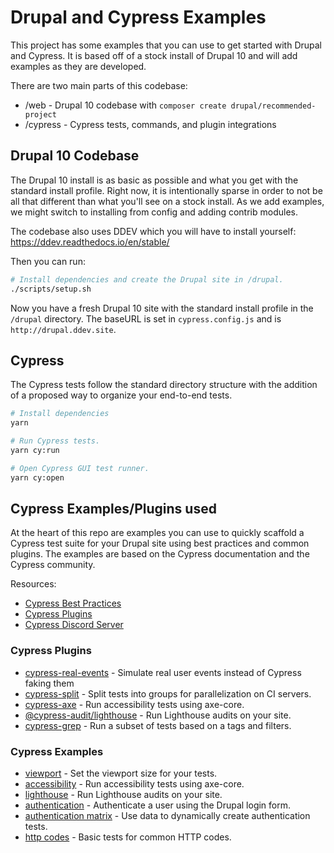 # Drupal and Cypress Examples

This project has some examples that you can use to get started with Drupal and Cypress. It is based off of a stock
install of Drupal 10 and will add examples as they are developed.

There are two main parts of this codebase:
- /web - Drupal 10 codebase with `composer create drupal/recommended-project`
- /cypress - Cypress tests, commands, and plugin integrations

## Drupal 10  Codebase

The Drupal 10 install is as basic as possible and what you get with the standard install profile. Right now, it is
intentionally sparse in order to not be all that different than what you'll see on a stock install. As we add
examples, we might switch to installing from config and adding contrib modules.

The codebase also uses DDEV which you will have to install yourself: https://ddev.readthedocs.io/en/stable/

Then you can run:

```bash
# Install dependencies and create the Drupal site in /drupal.
./scripts/setup.sh
```

Now you have a fresh Drupal 10 site with the standard install profile in the `/drupal` directory. The baseURL is set
in `cypress.config.js` and is `http://drupal.ddev.site`.

## Cypress

The Cypress tests follow the standard directory structure with the addition of a proposed way to organize your
end-to-end tests.

```bash
# Install dependencies
yarn

# Run Cypress tests.
yarn cy:run

# Open Cypress GUI test runner.
yarn cy:open
```

## Cypress Examples/Plugins used

At the heart of this repo are examples you can use to quickly scaffold a Cypress test suite for your Drupal site
using best practices and common plugins. The examples are based on the Cypress documentation and the Cypress community.

Resources:
- [Cypress Best Practices](https://docs.cypress.io/guides/references/best-practices.html)
- [Cypress Plugins](https://docs.cypress.io/plugins/)
- [Cypress Discord Server](...)

### Cypress Plugins

- [cypress-real-events](https://github.com/dmtrKovalenko/cypress-real-events) - Simulate real user events instead of Cypress faking them
- [cypress-split](https://github.com/bahmutov/cypress-split) - Split tests into groups for parallelization on CI servers.
- [cypress-axe](https://github.com/component-driven/cypress-axe) - Run accessibility tests using axe-core.
- [@cypress-audit/lighthouse](https://mfrachet.github.io/cypress-audit/guides/lighthouse/installation.html) - Run Lighthouse audits on your site.
- [cypress-grep](https://github.com/cypress-io/cypress-grep) - Run a subset of tests based on a tags and filters.

### Cypress Examples

- [viewport](cypress/e2e/viewports.cy.js) - Set the viewport size for your tests.
- [accessibility](cypress/e2e/a11y.cy.js) - Run accessibility tests using axe-core.
- [lighthouse](cypress/e2e/lighthouse.cy.js) - Run Lighthouse audits on your site.
- [authentication](cypress/e2e/authentication.cy.js) - Authenticate a user using the Drupal login form.
- [authentication matrix](cypress/e2e/authentication-matrix.cy.js) - Use data to dynamically create authentication
  tests.
- [http codes](cypress/e2e/http-codes.cy.js) - Basic tests for common HTTP codes.

